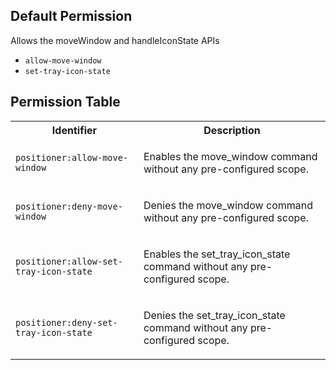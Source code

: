 ## Default Permission

Allows the moveWindow and handleIconState APIs

- `allow-move-window`
- `set-tray-icon-state`

## Permission Table

<table>
<tr>
<th>Identifier</th>
<th>Description</th>
</tr>


<tr>
<td>

`positioner:allow-move-window`

</td>
<td>

Enables the move_window command without any pre-configured scope.

</td>
</tr>

<tr>
<td>

`positioner:deny-move-window`

</td>
<td>

Denies the move_window command without any pre-configured scope.

</td>
</tr>

<tr>
<td>

`positioner:allow-set-tray-icon-state`

</td>
<td>

Enables the set_tray_icon_state command without any pre-configured scope.

</td>
</tr>

<tr>
<td>

`positioner:deny-set-tray-icon-state`

</td>
<td>

Denies the set_tray_icon_state command without any pre-configured scope.

</td>
</tr>
</table>
